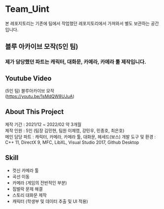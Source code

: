 # Team_Uint

본 레포지토리는 기존에 팀에서 작업했던 레포지토리에서 가져와서 별도 보관하는 공간입니다. 

## 블루 아카이브 모작(5인 팀)
### 제가 담당했던 파트는 캐릭터, 대화문, 카메라, 카메라 툴 제작입니다.


## Youtube Video 
(5인 팀) 블루아카이브 모작  
(https://youtu.be/1sMdQW8UJuA)  

## About This Project
제작 기간 :           2021/12 ~ 2022/02 약 3개월  
제작 인원 :           5인 (팀장 김민현, 팀원 이제영, 강민우, 민종호, 최은호)  
메인 담당 파트 :      캐릭터, 카메라, 카메라 툴, 대화문, 헤세드(보스)
개발 도구 및 환경 :   C++ 11, DirectX 9, MFC, LibXL, Visual Studio 2017, Github Desktop  


## Skill 
* 컷신 카메라 툴 
* 곡선 이동 
* 카메라 (게임의 전반적인 부분)
* 짐벌락 문제 해결  
* 스토리 대화문 제작
* 캐릭터 (학생부 및 데이터 추출 및 UI 적용)
